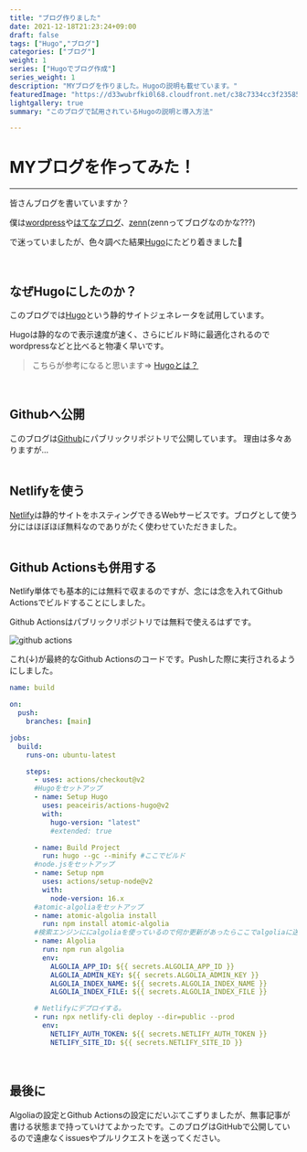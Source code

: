 ```yaml
---
title: "ブログ作りました"
date: 2021-12-18T21:23:24+09:00
draft: false
tags: ["Hugo","ブログ"]
categories: ["ブログ"]
weight: 1
series: ["Hugoでブログ作成"]
series_weight: 1
description: "MYブログを作りました。Hugoの説明も載せています。"
featuredImage: "https://d33wubrfki0l68.cloudfront.net/c38c7334cc3f23585738e40334284fddcaf03d5e/2e17c/images/hugo-logo-wide.svg"
lightgallery: true
summary: "このブログで試用されているHugoの説明と導入方法"

---
```

# MYブログを作ってみた！
---
皆さんブログを書いていますか？

僕は[wordpress](https://wordpress.com/ja/)や[はてなブログ](https://hatenablog.com/guide)、[zenn](https://zenn.dev/about)(zennってブログなのかな???)

で迷っていましたが、色々調べた結果[Hugo](https://gohugo.io/)にたどり着きました:clap:

<br />

## なぜHugoにしたのか？
このブログでは[Hugo](https://gohugo.io/)という静的サイトジェネレータを試用しています。

Hugoは静的なので表示速度が速く、さらにビルド時に最適化されるのでwordpressなどと比べると物凄く早いです。

>こちらが参考になると思います⇒
[Hugoとは？](http://www.study-hugo.com/basic/whats-hugo/)

<br />

## Githubへ公開
このブログは[Github](https://github.com/kzt-wt/My-blog)にパブリックリポジトリで公開しています。
理由は多々ありますが...
<br />
<br />
## Netlifyを使う
[Netlify](https://www.netlify.com/)は静的サイトをホスティングできるWebサービスです。ブログとして使う分にはほぼほぼ無料なのでありがたく使わせていただきました。
<br />
<br />
## Github Actionsも併用する
Netlify単体でも基本的には無料で収まるのですが、念には念を入れてGithub Actionsでビルドすることにしました。

Github Actionsはパブリックリポジトリでは無料で使えるはずです。

![github actions](https://user-images.githubusercontent.com/87252429/147384859-22cc80f2-ca23-4638-8abb-7537cf868419.png)

これ(↓)が最終的なGithub Actionsのコードです。Pushした際に実行されるようにしました。
``` yml
name: build

on:
  push:
    branches: [main]

jobs:
  build:
    runs-on: ubuntu-latest

    steps:
      - uses: actions/checkout@v2
      #Hugoをセットアップ
      - name: Setup Hugo
        uses: peaceiris/actions-hugo@v2
        with:
          hugo-version: "latest"
          #extended: true

      - name: Build Project
        run: hugo --gc --minify #ここでビルド
      #node.jsをセットアップ
      - name: Setup npm
        uses: actions/setup-node@v2
        with:
          node-version: 16.x
      #atomic-algoliaをセットアップ
      - name: atomic-algolia install
        run: npm install atomic-algolia
      #検索エンジンににalgoliaを使っているので何か更新があったらここでalgoliaに送信する。
      - name: Algolia
        run: npm run algolia
        env:
          ALGOLIA_APP_ID: ${{ secrets.ALGOLIA_APP_ID }}
          ALGOLIA_ADMIN_KEY: ${{ secrets.ALGOLIA_ADMIN_KEY }}
          ALGOLIA_INDEX_NAME: ${{ secrets.ALGOLIA_INDEX_NAME }}
          ALGOLIA_INDEX_FILE: ${{ secrets.ALGOLIA_INDEX_FILE }}

      # Netlifyにデプロイする。
      - run: npx netlify-cli deploy --dir=public --prod
        env:
          NETLIFY_AUTH_TOKEN: ${{ secrets.NETLIFY_AUTH_TOKEN }}
          NETLIFY_SITE_ID: ${{ secrets.NETLIFY_SITE_ID }}

```
<br />

## 最後に
Algoliaの設定とGithub Actionsの設定にだいぶてこずりましたが、無事記事が書ける状態まで持っていけてよかったです。このブログはGitHubで公開しているので遠慮なくissuesやプルリクエストを送ってください。